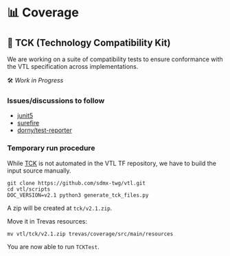 # 📊 Coverage

## 🧪 TCK (Technology Compatibility Kit)

We are working on a suite of compatibility tests to ensure conformance with the VTL specification across implementations.

🛠️ _Work in Progress_

### Issues/discussions to follow

- [junit5](https://github.com/junit-team/junit5/discussions/4504#discussioncomment-13046641)
- [surefire](https://github.com/apache/maven-surefire/issues/835)
- [dorny/test-reporter](https://github.com/dorny/test-reporter/issues/580)

### Temporary run procedure

While [TCK](https://github.com/sdmx-twg/vtl/pull/565) is not automated in the VTL TF repository, we have to build the input source manually.

```shell
git clone https://github.com/sdmx-twg/vtl.git
cd vtl/scripts
DOC_VERSION=v2.1 python3 generate_tck_files.py
```

A zip will be created at `tck/v2.1.zip`.

Move it in Trevas resources:

```shell
mv vtl/tck/v2.1.zip trevas/coverage/src/main/resources
```

You are now able to run `TCKTest`.